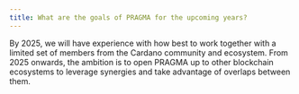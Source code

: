 ```yaml
---
title: What are the goals of PRAGMA for the upcoming years?
---
```


By 2025, we will have experience with how best to work together with a limited set of members from the Cardano community and ecosystem. From 2025 onwards, the ambition is to open PRAGMA up to other blockchain ecosystems to leverage synergies and take advantage of overlaps between them.
